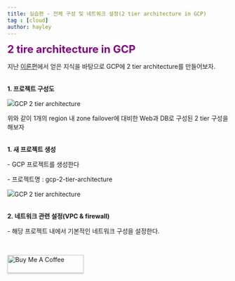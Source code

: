 ```yaml
---
title: 실습편 - 전체 구성 및 네트워크 설정(2 tier architecture in GCP)
tag : [cloud]
author: hayley
---
```


<font size="5" color="purple"><b>2 tire architecture in GCP</b></font>
<p> 지난 <a href="https://hayleyshim.github.io/blog/gcp1">이론편</a>에서 얻은 지식을 바탕으로 GCP에 2 tier architecture를 만들어보자.
<br>
<br>
<p><b>1. 프로젝트 구성도</b>
<p><img src="![image](https://user-images.githubusercontent.com/8789789/159108160-ff522ba0-822f-4735-bd90-ce7815168640.png)">GCP 2 tier architecture   
<p>위와 같이 1개의 region 내 zone failover에 대비한 Web과 DB로 구성된 2 tier 구성을 해보자
<br>
<br>
<p><b>1. 새 프로젝트 생성</b> 
<p>- GCP 프로젝트를 생성한다 
<p>- 프로젝트명 : gcp-2-tier-architecture
<p><img src="![image](https://user-images.githubusercontent.com/8789789/159108160-ff522ba0-822f-4735-bd90-ce7815168640.png)">GCP 2 tier architecture     
<br>
<br>  
<p><b>2. 네트워크 관련 설정(VPC & firewall)</b> 
<p>- 해당 프로젝트 내에서 기본적인 네트워크 구성을 설정한다.
<p>  
<br>  



<a href="https://www.buymeacoffee.com/yhshim17" target="_blank"><img src="https://www.buymeacoffee.com/assets/img/custom_images/orange_img.png" alt="Buy Me A Coffee" style="height: 41px !important;width: 174px !important;box-shadow: 0px 3px 2px 0px rgba(190, 190, 190, 0.5) !important;-webkit-box-shadow: 0px 3px 2px 0px rgba(190, 190, 190, 0.5) !important;" ></a>
